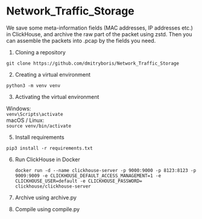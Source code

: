 # Network_Traffic_Storage

We save some meta-information fields (MAC addresses, IP addresses etc.) in ClickHouse, and archive the raw part of the packet using zstd.
Then you can assemble the packets into .pcap by the fields you need.

1. Cloning a repository

```git clone https://github.com/dmitryboris/Network_Traffic_Storage```

2. Creating a virtual environment

```python3 -m venv venv```

3. Activating the virtual environment

Windows:  
```venv\Scripts\activate```  
macOS / Linux:  
```source venv/bin/activate```

5. Install requirements

```pip3 install -r requirements.txt```

6. Run ClickHouse in Docker

   ```docker run -d --name clickhouse-server -p 9000:9000 -p 8123:8123 -p 9009:9009 -e CLICKHOUSE_DEFAULT_ACCESS_MANAGEMENT=1 -e CLICKHOUSE_USER=default -e CLICKHOUSE_PASSWORD= clickhouse/clickhouse-server```

8. Archive using archive.py

10. Compile using compile.py

